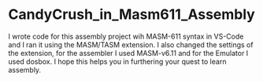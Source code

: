 # CandyCrush_in_Masm611_Assembly

I wrote code for this assembly project wih MASM-611 syntax in VS-Code and I ran it using the MASM/TASM extension.
I also changed the settings of the extension, for the assembler I used MASM-v6.11 and for the Emulator I used dosbox.
I hope this helps you in furthering your quest to learn assembly.
